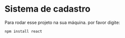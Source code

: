 # Sistema de cadastro

Para rodar esse projeto na sua máquina. por favor digite:

````
npm install react
````
